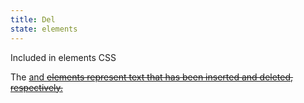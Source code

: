 ```yaml
---
title: Del
state: elements
---
```

Included in elements CSS


The <ins> and <del> elements represent text that has been inserted and deleted, respectively.
